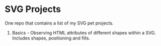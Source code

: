 # SVG Projects
One repo that contains a list of my SVG pet projects.

1. Basics - Observing HTML attributes of different shapes within a SVG. Includes shapes, positioning and fills.
